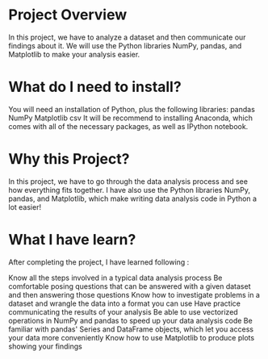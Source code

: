 # Project Overview
In this project, we have to analyze a dataset and then communicate our findings about it. 
We will use the Python libraries NumPy, pandas, and Matplotlib to make your analysis easier.

# What do I need to install? 

You will need an installation of Python, plus the following libraries:
pandas
NumPy
Matplotlib
csv
It will be recommend to installing Anaconda, which comes with all of the necessary packages, as well as IPython notebook.

# Why this Project?
In this project, we have to go through the data analysis process and see how everything fits together.
I have also use the Python libraries NumPy, pandas, and Matplotlib, which make writing data analysis code in Python a lot easier!

# What I have learn?
After completing the project, I have learned following :

Know all the steps involved in a typical data analysis process
Be comfortable posing questions that can be answered with a given dataset and then answering those questions
Know how to investigate problems in a dataset and wrangle the data into a format you can use
Have practice communicating the results of your analysis
Be able to use vectorized operations in NumPy and pandas to speed up your data analysis code
Be familiar with pandas' Series and DataFrame objects, which let you access your data more conveniently
Know how to use Matplotlib to produce plots showing your findings
